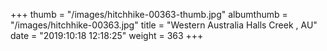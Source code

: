 +++
thumb = "/images/hitchhike-00363-thumb.jpg"
albumthumb = "/images/hitchhike-00363.jpg"
title = "Western Australia Halls Creek , AU"
date = "2019:10:18 12:18:25"
weight = 363
+++
